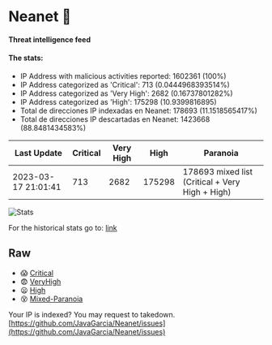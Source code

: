 # Neanet :hocho:
#### Threat intelligence feed
#### The stats:

- IP Address with malicious activities reported: 1602361 (100%)
- IP Address categorized as 'Critical':  713 (0.0444968393514%)
- IP Address categorized as 'Very High':  2682 (0.16737801282%)
- IP Address categorized as 'High':  175298 (10.9399816895)
- Total de direcciones IP indexadas en Neanet:  178693 (11.1518565417%)
- Total de direcciones IP descartadas en Neanet:  1423668 (88.8481434583%)

| Last Update | Critical | Very High | High | Paranoia |
| --- | --- | --- | --- | --- |
| 2023-03-17 21:01:41 | 713 | 2682 | 175298 | 178693 mixed list (Critical + Very High + High)|

![Stats](https://docs.google.com/spreadsheets/d/e/2PACX-1vSnaNMIXVabIpDJjufMlzH7poXnshF3mgd8Is1g9ytUEzVsP5my4Trn8f-xkoLLQ38xpL3HtmUexLo6/pubchart?oid=501124687&format=image)

For the historical stats go to: [link](/stats.csv)
## Raw
- :scream: [Critical](https://raw.githubusercontent.com/JavaGarcia/Neanet/master/blacklists/neanet_critical.txt)
- :fearful: [VeryHigh](https://raw.githubusercontent.com/JavaGarcia/Neanet/master/blacklists/neanet_veryHigh.txtt)
- :frowning: [High](https://raw.githubusercontent.com/JavaGarcia/Neanet/master/blacklists/neanet_high.txt)
- :dizzy_face: [Mixed-Paranoia](https://raw.githubusercontent.com/JavaGarcia/Neanet/master/blacklists/neanet_all.txt)


Your IP is indexed? You may request to takedown. [https://github.com/JavaGarcia/Neanet/issues](https://github.com/JavaGarcia/Neanet/issues)














































































































































































































































































































































































































































































































































































































































































































































































































































































































































































































































































































































































































































































































































































































































































































































































































































































































































































































































































































































































































































































































































































































































































































































































































































































































































































































































































































































































































































































































































































































































































































































































































































































































































































































































































































































































































































































































































































































































































































































































































































































































































































































































































































































































































































































































































































































































































































































































































































































































































































































































































































































































































































































































































































































































































































































































































































































































































































































































































































































































































































































































































































































































































































































































































































































































































































































































































































































































































































































































































































































































































































































































































































































































































































































































































































































































































































































































































































































































































































































































































































































































































































































































































































































































































































































































































































































































































































































































































































































































































































































































































































































































































































































































































































































































































































































































































































































































































































































































































































































































































































































































































